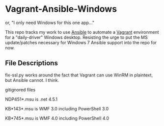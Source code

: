 Vagrant-Ansible-Windows
=======================
or, "I only need Windows for this one app..."

This repo tracks my work to use [Ansible](http://www.ansible.com) to
automate a [Vagrant](http://www.vagrantup.com) environment for a
"daily-driver" Windows desktop. Resisting the urge to put the MS
update/patches necessary for Windows 7 Ansible support into the repo
for now.

File Descriptions
-----------------
fix-ssl.py works around the fact that Vagrant can use WinRM in
plaintext, but Ansible cannot. I think.

gitignored files

NDP451\*.msu is .net 4.5.1

KB\*143\*.msu is WMF 3.0 including PowerShell 3.0

KB\*745\*.msu is WMF 4.0 including PowerShell 4.0
